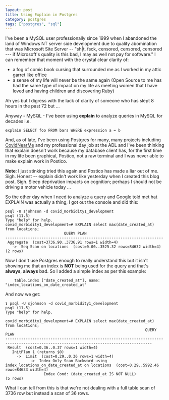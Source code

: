 ```yaml
---
layout: post
title: Using Explain in Postgres
category: postgres
tags: ["postgres", "sql"]
---
```

I've been a MySQL user professionally since 1999 when I abandoned the land of Windows NT server side development due to quality abomination that was Microsoft Site Server -- "sh|t, fsck, censored, censored, censored --- if Microsoft's quality is this bad, I may as well not pay for software."  I can remember that moment with the crystal clear clarity of:

* a fog of comic book cursing that surrounded me as I worked in my attic garret like office
* a sense of my life will never be the same again (Open Source to me has had the same type of impact on my life as meeting women that I have loved and having children and discovering Ruby)

Ah yes but I digress with the lack of clarity of someone who has slept 8 hours in the past 72 but ...

Anyway - MySQL - I've been using **explain** to analyze queries in MySQL for decades i.e.

    explain SELECT foo FROM bars WHERE expression a = b

And, as of late, I've been using Postgres for many, many projects including [CovidNearMe](https://www.covidnearme.org) and my professional day job at the ADL and I've been thinking that explain doesn't work because my database client has, for the first time in my life been graphical, Postico, not a raw terminal and I was never able to make explain work in Postico.

**Note**: I just stinking tried this again and Postico has made a liar out of me.  Sigh.  Honest -- explain didn't work like yesterday when I created this blog post.  Sigh.  Sleep deprivation impacts on cognition; perhaps I should not be driving a motor vehicle today ...

So the other day when I need to analyze a query and Google told met hat EXPLAIN was actually a thing, I got out the console and did this:

    psql -U sjohnson -d covid_morbidity1_development
    psql (11.5)
    Type "help" for help.
    covid_morbidity1_development=# EXPLAIN select max(date_created_at) from locations;
                              QUERY PLAN
    ----------------------------------------------------------------------
     Aggregate  (cost=3736.90..3736.91 rows=1 width=4)
       ->  Seq Scan on locations  (cost=0.00..3525.32 rows=84632 width=4)
    (2 rows)

Now I don't use Postgres enough to really understand this but it isn't showing me that an index is **NOT** being used for the query and that's **always**, **always** bad.  So I added a simple index as per this example:

        table.index ["date_created_at"], name: "index_locations_on_date_created_at"

And now we get:

    ❯ psql -U sjohnson -d covid_morbidity1_development
    psql (11.5)
    Type "help" for help.

    covid_morbidity1_development=# EXPLAIN select max(date_created_at) from locations;
                                                                  QUERY PLAN
    ---------------------------------------------------------------------------------------------------------------------------------------
     Result  (cost=0.36..0.37 rows=1 width=4)
       InitPlan 1 (returns $0)
         ->  Limit  (cost=0.29..0.36 rows=1 width=4)
               ->  Index Only Scan Backward using index_locations_on_date_created_at on locations  (cost=0.29..5992.46 rows=84633 width=4)
                     Index Cond: (date_created_at IS NOT NULL)
    (5 rows)

What I can tell from this is that we're not dealing with a full table scan of 3736 row but instead a scan of 36 rows. 